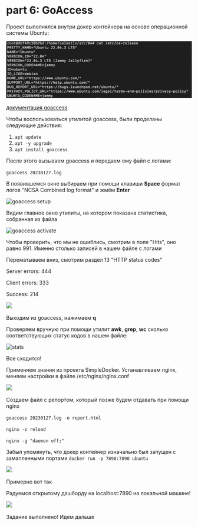 # part 6: GoAccess

Проект выполнялся внутри докер контейнера на основе операционной системы Ubuntu:

![ubuntu version](img/ubuntu_version.png)

[документация goaccess](https://goaccess.io/get-started)

Чтобы воспользоваться утилитой goaccess, были проделаны следующие действия:

1. ```apt update```
2. ```apt -y upgrade```
3. ```apt install goaccess```

После этого вызываем goaccess и передаем ему файл с логами:

```goaccess 20230127.log```

В появившемся окне выбираем при помощи клавиши **Space** 
формат логов "NCSA Combined log format" и жмём **Enter**

![goaccess setup](img/goaccess_setup.png)

Видим главное окно утилиты, на котором показана статистика, собранная из файла

![goaccess activate](img/goaccess.png)

Чтобы проверить, что мы не ошиблись, смотрим в поле "Hits", оно равно 991. 
Именно столько записей в нашем файле с логами

Перематываем вниз, смотрим раздел 13 "HTTP status codes"

Server errors: 444

Client errors: 333

Success: 214

![](img/goaccess_http_codes.png)

Выходим из goaccess, нажимаем **q**

Проверяем вручную при помощи утилит **awk**, **grep**, **wc** 
сколько соответствующих статус кодов в нашем файле:

![stats](img/check_statistics_by_hands.png)

Все сходится!

Применяем знания из проекта SimpleDocker.
Устанавливаем nginx, меняем настройки в файле /etc/nginx/nginx.conf

![](img/nginx_conf.png)

Создаем файл с репортом, который позже будем отдавать при помощи nginx

```goaccess 20230127.log -o report.html```

```nginx -s reload```

```nginx -g "daemon off;"```

Забыл упомянуть, что докер контейнер изначально 
был запущен с замапленными портами ```docker run -p 7890:7890 ubuntu```

![](img/docker_run.png)

Примерно вот так 

Радуемся открытому дашборду на localhost:7890 на локальной машине!

![](img/localhost-goaccess.png)

Задание выполнено! Идем дальше
